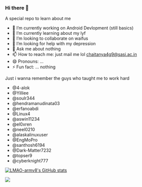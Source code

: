 ### Hi there 👋

A special repo to learn about me

- 🔭 I’m currently working on Android Devlopment (still basics)
- 🌱 I’m currently learning about my lyf
- 👯 I’m looking to collaborate on waifus
- 🤔 I’m looking for help with my depression
- 💬 Ask me about nothing
- 📫 How to reach me: just mail me lol chaitanya4g9@sasi.ac.in
- 😄 Pronouns: ...
- ⚡ Fun fact: ... nothing 

Just i wanna remember the guys who taught me to work hard

- @4-alok
- @Yilliee
- @soulr344
- @hendramanudinata03
- @erfanoabdi
- @Linux4
- @aswin11234
- @el0xren
- @neel0210
- @alaskalinuxuser
- @EngMoPro
- @santhosh6194
- @Dark-Matter7232
- @topser9
- @cyberknight777

[![LMAO-armv8's GitHub stats](https://github-readme-stats.vercel.app/api?username=LMAO-armv8)](https://github.com/anuraghazra/github-readme-stats)

![](https://komarev.com/ghpvc/?username=LMAO-armv8)
